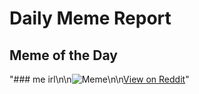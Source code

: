 # Daily Meme Report

## Meme of the Day
"### me irl\n\n![Meme](https://i.redd.it/vu9rm3iok83e1.png)\n\n[View on Reddit](https://redd.it/1h0a9vk)"

